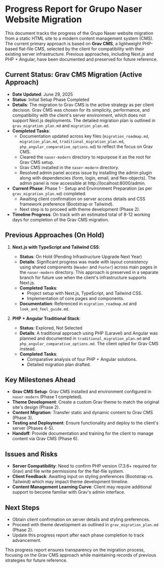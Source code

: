 # Progress Report for Grupo Naser Website Migration

This document tracks the progress of the Grupo Naser website migration from a static HTML site to a modern content management system (CMS). The current primary approach is based on **Grav CMS**, a lightweight PHP-based flat-file CMS, selected by the client for compatibility with their existing server infrastructure. Previous approaches, including Next.js and PHP + Angular, have been documented and preserved for future reference.

## Current Status: Grav CMS Migration (Active Approach)

- **Date Updated**: June 29, 2025
- **Status**: Initial Setup Phase Completed
- **Details**: The migration to Grav CMS is the active strategy as per client decision. Grav CMS was chosen for its simplicity, performance, and compatibility with the client's server environment, which does not support Next.js deployments. The detailed migration plan is outlined in `grav_migration_plan.md` and `migration_plan.md`.
- **Completed Tasks**:
  - Documentation updated across key files (`migration_roadmap.md`, `migration_plan.md`, `traditional_migration_plan.md`, `php_angular_comparative_options.md`) to reflect the focus on Grav CMS.
  - Cleared the `naser-modern` directory to repurpose it as the root for Grav CMS setup.
  - Grav CMS installed in the `naser-modern` directory.
  - Resolved admin panel access issue by installing the admin plugin along with dependencies (form, login, email, and flex-objects). The admin panel is now accessible at http://localhost:8000/admin.
- **Current Phase**: Phase 1 - Setup and Environment Preparation (as per `grav_migration_plan.md`) completed.
  - Awaiting client confirmation on server access details and CSS framework preference (Bootstrap or Tailwind).
  - Next step is to proceed with theme development (Phase 2).
- **Timeline Progress**: On track with an estimated total of 8-12 working days for completion of the Grav CMS migration.

## Previous Approaches (On Hold)

1. **Next.js with TypeScript and Tailwind CSS**:
   - **Status**: On Hold (Pending Infrastructure Upgrade Next Year)
   - **Details**: Significant progress was made with layout consistency using shared components (`Header` and `Footer`) across main pages in the `naser-modern` directory. This approach is preserved in a separate branch for future use when the client's infrastructure supports Next.js.
   - **Completed Tasks**:
     - Project setup with Next.js, TypeScript, and Tailwind CSS.
     - Implementation of core pages and components.
   - **Documentation**: Referenced in `migration_roadmap.md` and `look_and_feel_guide.md`.

2. **PHP + Angular Traditional Stack**:
   - **Status**: Explored, Not Selected
   - **Details**: A traditional approach using PHP (Laravel) and Angular was planned and documented in `traditional_migration_plan.md` and `php_angular_comparative_options.md`. The client opted for Grav CMS instead.
   - **Completed Tasks**:
     - Comparative analysis of four PHP + Angular solutions.
     - Detailed migration plan drafted.

## Key Milestones Ahead
- **Grav CMS Setup**: Grav CMS installed and environment configured in `naser-modern` (Phase 1 completed).
- **Theme Development**: Create a custom Grav theme to match the original site's design (Phase 2).
- **Content Migration**: Transfer static and dynamic content to Grav CMS (Phase 3).
- **Testing and Deployment**: Ensure functionality and deploy to the client's server (Phases 4-5).
- **Handoff**: Provide documentation and training for the client to manage content via Grav CMS (Phase 6).

## Issues and Risks
- **Server Compatibility**: Need to confirm PHP version (7.3.6+ required for Grav) and file write permissions for the flat-file system.
- **Client Feedback**: Awaiting input on styling preferences (Bootstrap vs. Tailwind) which may impact theme development timeline.
- **Content Management Learning Curve**: Client may require additional support to become familiar with Grav's admin interface.

## Next Steps
- Obtain client confirmation on server details and styling preferences.
- Proceed with theme development as outlined in `grav_migration_plan.md` (Phase 2).
- Update this progress report after each phase completion to track advancement.

This progress report ensures transparency on the migration process, focusing on the Grav CMS approach while maintaining records of previous strategies for future reference.
